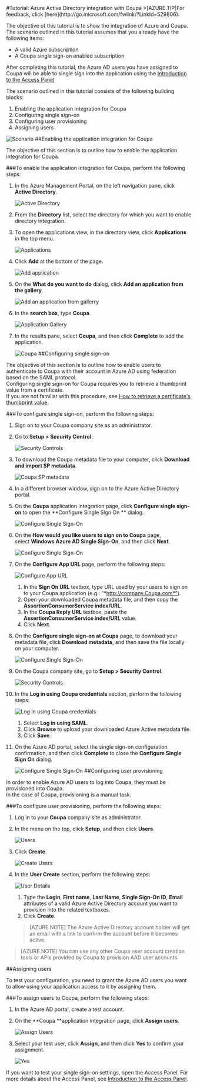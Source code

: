 <properties pageTitle="Tutorial: Azure Active Directory integration with Coupa | Windows Azure" description="Learn how to use Coupa with Azure Active Directory to enable single sign-on, automated provisioning, and more!." services="active-directory" authors="MarkusVi"  documentationCenter="na" manager="stevenpo"/>
<tags
	ms.service="active-directory"
	ms.date="08/01/2015"
	wacn.date=""/>
#Tutorial: Azure Active Directory integration with Coupa
>[AZURE.TIP]For feedback, click [here](http://go.microsoft.com/fwlink/?LinkId=529806).

The objective of this tutorial is to show the integration of Azure and Coupa.  
The scenario outlined in this tutorial assumes that you already have the following items:

-   A valid Azure subscription
-   A Coupa single sign-on enabled subscription

After completing this tutorial, the Azure AD users you have assigned to Coupa will be able to single sign into the application using the [Introduction to the Access Panel](https://msdn.microsoft.com/zh-cn/library/dn308586)

The scenario outlined in this tutorial consists of the following building blocks:

1.  Enabling the application integration for Coupa
2.  Configuring single sign-on
3.  Configuring user provisioning
4.  Assigning users

![Scenario](./media/active-directory-saas-coupa-tutorial/IC791897.png "Scenario")
##Enabling the application integration for Coupa

The objective of this section is to outline how to enable the application integration for Coupa.

###To enable the application integration for Coupa, perform the following steps:

1.  In the Azure Management Portal, on the left navigation pane, click **Active Directory**.

    ![Active Directory](./media/active-directory-saas-coupa-tutorial/IC700993.png "Active Directory")

2.  From the **Directory** list, select the directory for which you want to enable directory integration.

3.  To open the applications view, in the directory view, click **Applications** in the top menu.

    ![Applications](./media/active-directory-saas-coupa-tutorial/IC700994.png "Applications")

4.  Click **Add** at the bottom of the page.

    ![Add application](./media/active-directory-saas-coupa-tutorial/IC749321.png "Add application")

5.  On the **What do you want to do** dialog, click **Add an application from the gallery**.

    ![Add an application from gallerry](./media/active-directory-saas-coupa-tutorial/IC749322.png "Add an application from gallerry")

6.  In the **search box**, type **Coupa**.

    ![Application Gallery](./media/active-directory-saas-coupa-tutorial/IC791898.png "Application Gallery")

7.  In the results pane, select **Coupa**, and then click **Complete** to add the application.

    ![Coupa](./media/active-directory-saas-coupa-tutorial/IC791899.png "Coupa")
##Configuring single sign-on

The objective of this section is to outline how to enable users to authenticate to Coupa with their account in Azure AD using federation based on the SAML protocol.  
Configuring single sign-on for Coupa requires you to retrieve a thumbprint value from a certificate.  
If you are not familiar with this procedure, see [How to retrieve a certificate's thumbprint value](http://youtu.be/YKQF266SAxI).

###To configure single sign-on, perform the following steps:

1.  Sign on to your Coupa company site as an administrator.

2.  Go to **Setup \> Security Control**.

    ![Security Controls](./media/active-directory-saas-coupa-tutorial/IC791900.png "Security Controls")

3.  To download the Coupa metadata file to your computer, click **Download and import SP metadata**.

    ![Coupa SP metadata](./media/active-directory-saas-coupa-tutorial/IC791901.png "Coupa SP metadata")

4.  In a different browser window, sign on to the Azure Active Directory portal.

5.  On the **Coupa** application integration page, click **Configure single sign-on** to open the **Configure Single Sign On ** dialog.

    ![Configure Single Sign-On](./media/active-directory-saas-coupa-tutorial/IC791902.png "Configure Single Sign-On")

6.  On the **How would you like users to sign on to Coupa** page, select **Windows Azure AD Single Sign-On**, and then click **Next**.

    ![Configure Single Sign-On](./media/active-directory-saas-coupa-tutorial/IC791903.png "Configure Single Sign-On")

7.  On the **Configure App URL** page, perform the following steps:

    ![Configure App URL](./media/active-directory-saas-coupa-tutorial/IC791904.png "Configure App URL")

    1.  In the **Sign On URL** textbox, type URL used by your users to sign on to your Coupa application (e.g.: “*http://company.Coupa.com*”).
    2.  Open your downloaded Coupa metadata file, and then copy the **AssertionConsumerService index/URL**.
    3.  In the **Coupa Reply URL** textbox, paste the **AssertionConsumerService index/URL** value.
    4.  Click **Next**.

8.  On the **Configure single sign-on at Coupa** page, to download your metadata file, click **Download metadata**, and then save the file locally on your computer.

    ![Configure Single Sign-On](./media/active-directory-saas-coupa-tutorial/IC791905.png "Configure Single Sign-On")

9.  On the Coupa company site, go to **Setup \> Security Control**.

    ![Security Controls](./media/active-directory-saas-coupa-tutorial/IC791900.png "Security Controls")

10. In the **Log in using Coupa credentials** section, perform the following steps:

    ![Log in using Coupa credentials](./media/active-directory-saas-coupa-tutorial/IC791906.png "Log in using Coupa credentials")

    1.  Select **Log in using SAML**.
    2.  Click **Browse** to upload your downloaded Azure Active metadata file.
    3.  Click **Save**.

11. On the Azure AD portal, select the single sign-on configuration confirmation, and then click **Complete** to close the **Configure Single Sign On** dialog.

    ![Configure Single Sign-On](./media/active-directory-saas-coupa-tutorial/IC791907.png "Configure Single Sign-On")
##Configuring user provisioning

In order to enable Azure AD users to log into Coupa, they must be provisioned into Coupa.  
In the case of Coupa, provisioning is a manual task.

###To configure user provisioning, perform the following steps:

1.  Log in to your **Coupa** company site as administrator.

2.  In the menu on the top, click **Setup**, and then click **Users**.

    ![Users](./media/active-directory-saas-coupa-tutorial/IC791908.png "Users")

3.  Click **Create**.

    ![Create Users](./media/active-directory-saas-coupa-tutorial/IC791909.png "Create Users")

4.  In the **User Create** section, perform the following steps:

    ![User Details](./media/active-directory-saas-coupa-tutorial/IC791910.png "User Details")

    1.  Type the **Login**, **First name**, **Last Name**, **Single Sign-On ID**, **Email** attributes of a valid Azure Active Directory account you want to provision into the related textboxes.
    2.  Click **Create**.

    >[AZURE.NOTE] The Azure Active Directory account holder will get an email with a link to confirm the account before it becomes active.

>[AZURE.NOTE] You can use any other Coupa user account creation tools or APIs provided by Coupa to provision AAD user accounts.

##Assigning users

To test your configuration, you need to grant the Azure AD users you want to allow using your application access to it by assigning them.

###To assign users to Coupa, perform the following steps:

1.  In the Azure AD portal, create a test account.

2.  On the **Coupa **application integration page, click **Assign users**.

    ![Assign Users](./media/active-directory-saas-coupa-tutorial/IC791911.png "Assign Users")

3.  Select your test user, click **Assign**, and then click **Yes** to confirm your assignment.

    ![Yes](./media/active-directory-saas-coupa-tutorial/IC767830.png "Yes")

If you want to test your single sign-on settings, open the Access Panel. For more details about the Access Panel, see [Introduction to the Access Panel](https://msdn.microsoft.com/zh-cn/library/dn308586).
